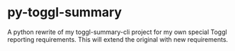 # py-toggl-summary
A python rewrite of my toggl-summary-cli project for my own special Toggl reporting requirements. This will extend the original with new requirements.
